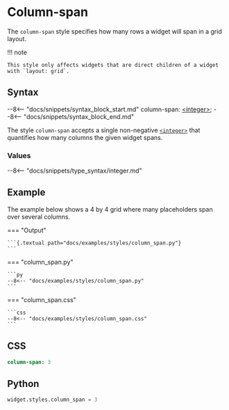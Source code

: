 # Column-span

The `column-span` style specifies how many rows a widget will span in a grid layout.

!!! note

    This style only affects widgets that are direct children of a widget with `layout: grid`.

## Syntax

--8<-- "docs/snippets/syntax_block_start.md"
column-span: <a href="../css_types/integer.md">&lt;integer&gt;</a>;
--8<-- "docs/snippets/syntax_block_end.md"

The style `column-span` accepts a single non-negative [`<integer>`](../../css_types/integer.md) that quantifies how many columns the given widget spans.

### Values

--8<-- "docs/snippets/type_syntax/integer.md"

## Example

The example below shows a 4 by 4 grid where many placeholders span over several columns.

=== "Output"

    ```{.textual path="docs/examples/styles/column_span.py"}
    ```

=== "column_span.py"

    ```py
    --8<-- "docs/examples/styles/column_span.py"
    ```

=== "column_span.css"

    ```css
    --8<-- "docs/examples/styles/column_span.css"
    ```

## CSS

```sass
column-span: 3
```

## Python

```py
widget.styles.column_span = 3
```
